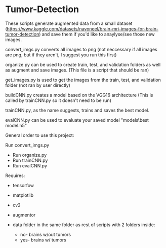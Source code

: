# Tumor-Detection
These scripts generate augmented data from a small dataset (https://www.kaggle.com/datasets/navoneel/brain-mri-images-for-brain-tumor-detection)
and save them if you'd like to anaylyse/see those new images.

convert_imgs.py converts all images to png (not neccessary if all images are png, but if they aren't, I suggest you run this first)

organize.py can be used to create train, test, and validation folders as well as augment and save images.  (This file is a script that should be ran)

get_images.py is used to get the images from the train, test, and validation folder (not ran by user directly)

buildCNN.py creates a model based on the VGG16 architecture (This is called by trainCNN.py so it doesn't need to be run)

trainCNN.py, as the name suggests, trains and saves the best model.

evalCNN.py can be used to evaluate your saved model "models\best model.h5"

General order to use this project:

Run convert_imgs.py
- Run organize.py
- Run trainCNN.py
- Run evalCNN.py

Requires: 
- tensorfow
- matplotlib
- cv2
- augmentor
  
- data folder in the same folder as rest of scripts with 2 folders inside:
   - no- brains w/out tumors
   - yes- brains w/ tumors


